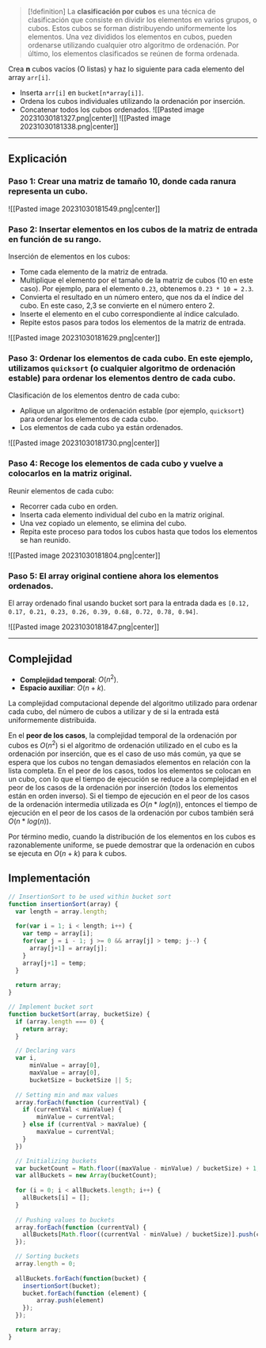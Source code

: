 > [!definition]
> La **clasificación por cubos** es una técnica de clasificación que consiste en dividir los elementos en varios grupos, o cubos. Estos cubos se forman distribuyendo uniformemente los elementos. Una vez divididos los elementos en cubos, pueden ordenarse utilizando cualquier otro algoritmo de ordenación. Por último, los elementos clasificados se reúnen de forma ordenada.

Crea **n** cubos vacíos (O listas) y haz lo siguiente para cada elemento del array `arr[i]`.  
  
- Inserta `arr[i]` en `bucket[n*array[i]]`.  
- Ordena los cubos individuales utilizando la ordenación por inserción.  
- Concatenar todos los cubos ordenados.
![[Pasted image 20231030181327.png|center]]
![[Pasted image 20231030181338.png|center]]
___
## Explicación

### Paso 1: Crear una matriz de tamaño 10, donde cada ranura representa un cubo.

![[Pasted image 20231030181549.png|center]]
### Paso 2: Insertar elementos en los cubos de la matriz de entrada en función de su rango.

Inserción de elementos en los cubos:  
  
- Tome cada elemento de la matriz de entrada.  
- Multiplique el elemento por el tamaño de la matriz de cubos (10 en este caso). Por ejemplo, para el elemento `0.23`, obtenemos `0.23 * 10 = 2.3`.  
- Convierta el resultado en un número entero, que nos da el índice del cubo. En este caso, 2,3 se convierte en el número entero 2.  
- Inserte el elemento en el cubo correspondiente al índice calculado.  
- Repite estos pasos para todos los elementos de la matriz de entrada.

![[Pasted image 20231030181629.png|center]]
### Paso 3: Ordenar los elementos de cada cubo. En este ejemplo, utilizamos `quicksort` (o cualquier algoritmo de ordenación estable) para ordenar los elementos dentro de cada cubo.

Clasificación de los elementos dentro de cada cubo:  
  
- Aplique un algoritmo de ordenación estable (por ejemplo, `quicksort`) para ordenar los elementos de cada cubo.  
- Los elementos de cada cubo ya están ordenados.

![[Pasted image 20231030181730.png|center]]
### Paso 4: Recoge los elementos de cada cubo y vuelve a colocarlos en la matriz original.

Reunir elementos de cada cubo:  
  
- Recorrer cada cubo en orden.  
- Inserta cada elemento individual del cubo en la matriz original.  
- Una vez copiado un elemento, se elimina del cubo.  
- Repita este proceso para todos los cubos hasta que todos los elementos se han reunido.

![[Pasted image 20231030181804.png|center]]
### Paso 5: El array original contiene ahora los elementos ordenados.

El array ordenado final usando bucket sort para la entrada dada es `[0.12, 0.17, 0.21, 0.23, 0.26, 0.39, 0.68, 0.72, 0.78, 0.94]`.

![[Pasted image 20231030181847.png|center]]
____
## Complejidad

- **Complejidad temporal**: $O(n^2)$.
- **Espacio auxiliar**: $O(n+k)$.

La complejidad computacional depende del algoritmo utilizado para ordenar cada cubo, del número de cubos a utilizar y de si la entrada está uniformemente distribuida.  
  
En el **peor de los casos**, la complejidad temporal de la ordenación por cubos es $O(n^2)$ si el algoritmo de ordenación utilizado en el cubo es la ordenación por inserción, que es el caso de uso más común, ya que se espera que los cubos no tengan demasiados elementos en relación con la lista completa. En el peor de los casos, todos los elementos se colocan en un cubo, con lo que el tiempo de ejecución se reduce a la complejidad en el peor de los casos de la ordenación por inserción (todos los elementos están en orden inverso). Si el tiempo de ejecución en el peor de los casos de la ordenación intermedia utilizada es $O(n * log(n))$, entonces el tiempo de ejecución en el peor de los casos de la ordenación por cubos también será $O(n * log(n))$.  
  
Por término medio, cuando la distribución de los elementos en los cubos es razonablemente uniforme, se puede demostrar que la ordenación en cubos se ejecuta en $O(n + k)$ para k cubos.
## Implementación

```js
// InsertionSort to be used within bucket sort
function insertionSort(array) {
  var length = array.length;
  
  for(var i = 1; i < length; i++) {
    var temp = array[i];
    for(var j = i - 1; j >= 0 && array[j] > temp; j--) {
      array[j+1] = array[j];
    }
    array[j+1] = temp;
  }
  
  return array;
}

// Implement bucket sort
function bucketSort(array, bucketSize) {
  if (array.length === 0) {
    return array;
  }

  // Declaring vars
  var i,
      minValue = array[0],
      maxValue = array[0],
      bucketSize = bucketSize || 5;
  
  // Setting min and max values
  array.forEach(function (currentVal) {
  	if (currentVal < minValue) {
  		minValue = currentVal;
  	} else if (currentVal > maxValue) {
  		maxValue = currentVal;
  	}
  })

  // Initializing buckets
  var bucketCount = Math.floor((maxValue - minValue) / bucketSize) + 1;
  var allBuckets = new Array(bucketCount);
  
  for (i = 0; i < allBuckets.length; i++) {
    allBuckets[i] = [];
  }
  
  // Pushing values to buckets
  array.forEach(function (currentVal) {
  	allBuckets[Math.floor((currentVal - minValue) / bucketSize)].push(currentVal);
  });

  // Sorting buckets
  array.length = 0;
  
  allBuckets.forEach(function(bucket) {
  	insertionSort(bucket);
  	bucket.forEach(function (element) {
  		array.push(element)
  	});
  });

  return array;
}
```
